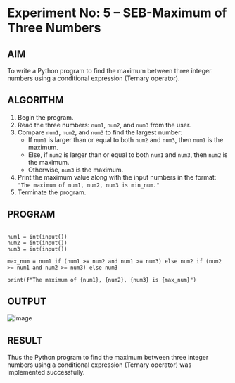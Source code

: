 # Experiment No: 5 – SEB-Maximum of Three Numbers

## AIM  
To write a Python program to find the maximum between three integer numbers using a conditional expression (Ternary operator).

## ALGORITHM  
1. Begin the program.  
2. Read the three numbers: `num1`, `num2`, and `num3` from the user.  
3. Compare `num1`, `num2`, and `num3` to find the largest number:  
   - If `num1` is larger than or equal to both `num2` and `num3`, then `num1` is the maximum.  
   - Else, if `num2` is larger than or equal to both `num1` and `num3`, then `num2` is the maximum.  
   - Otherwise, `num3` is the maximum.  
4. Print the maximum value along with the input numbers in the format:  
   `"The maximum of num1, num2, num3 is min_num."`  
5. Terminate the program.

## PROGRAM
```

num1 = int(input())
num2 = int(input())
num3 = int(input())

max_num = num1 if (num1 >= num2 and num1 >= num3) else num2 if (num2 >= num1 and num2 >= num3) else num3

print(f"The maximum of {num1}, {num2}, {num3} is {max_num}")
```

## OUTPUT

![image](https://github.com/user-attachments/assets/d93272f4-befb-4722-be6d-744541cfe4db)

## RESULT

Thus the Python program to find the maximum between three integer numbers using a conditional expression (Ternary operator) was implemented successfully.

